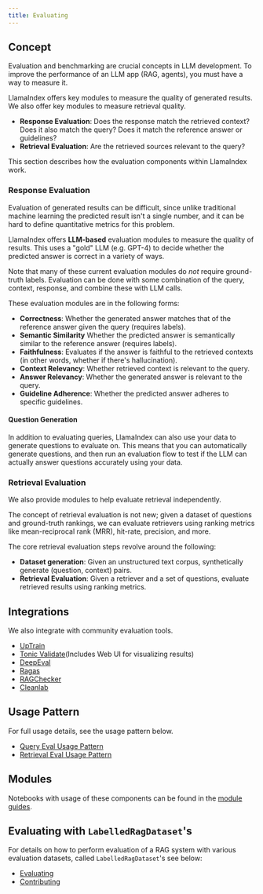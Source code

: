 ```yaml
---
title: Evaluating
---
```


## Concept

Evaluation and benchmarking are crucial concepts in LLM development. To improve the performance of an LLM app (RAG, agents), you must have a way to measure it.

LlamaIndex offers key modules to measure the quality of generated results. We also offer key modules to measure retrieval quality.

- **Response Evaluation**: Does the response match the retrieved context? Does it also match the query? Does it match the reference answer or guidelines?
- **Retrieval Evaluation**: Are the retrieved sources relevant to the query?

This section describes how the evaluation components within LlamaIndex work.

### Response Evaluation

Evaluation of generated results can be difficult, since unlike traditional machine learning the predicted result isn't a single number, and it can be hard to define quantitative metrics for this problem.

LlamaIndex offers **LLM-based** evaluation modules to measure the quality of results. This uses a "gold" LLM (e.g. GPT-4) to decide whether the predicted answer is correct in a variety of ways.

Note that many of these current evaluation modules
do _not_ require ground-truth labels. Evaluation can be done with some combination of the query, context, response,
and combine these with LLM calls.

These evaluation modules are in the following forms:

- **Correctness**: Whether the generated answer matches that of the reference answer given the query (requires labels).
- **Semantic Similarity** Whether the predicted answer is semantically similar to the reference answer (requires labels).
- **Faithfulness**: Evaluates if the answer is faithful to the retrieved contexts (in other words, whether if there's hallucination).
- **Context Relevancy**: Whether retrieved context is relevant to the query.
- **Answer Relevancy**: Whether the generated answer is relevant to the query.
- **Guideline Adherence**: Whether the predicted answer adheres to specific guidelines.

#### Question Generation

In addition to evaluating queries, LlamaIndex can also use your data to generate questions to evaluate on. This means that you can automatically generate questions, and then run an evaluation flow to test if the LLM can actually answer questions accurately using your data.

### Retrieval Evaluation

We also provide modules to help evaluate retrieval independently.

The concept of retrieval evaluation is not new; given a dataset of questions and ground-truth rankings, we can evaluate retrievers using ranking metrics like mean-reciprocal rank (MRR), hit-rate, precision, and more.

The core retrieval evaluation steps revolve around the following:

- **Dataset generation**: Given an unstructured text corpus, synthetically generate (question, context) pairs.
- **Retrieval Evaluation**: Given a retriever and a set of questions, evaluate retrieved results using ranking metrics.

## Integrations

We also integrate with community evaluation tools.

- [UpTrain](https://github.com/uptrain-ai/uptrain)
- [Tonic Validate](/python/framework/community/integrations/tonicvalidate)(Includes Web UI for visualizing results)
- [DeepEval](https://github.com/confident-ai/deepeval)
- [Ragas](https://github.com/explodinggradients/ragas/blob/main/docs/howtos/integrations/llamaindex.ipynb)
- [RAGChecker](https://github.com/amazon-science/RAGChecker)
- [Cleanlab](/python/examples/evaluation/cleanlab)

## Usage Pattern

For full usage details, see the usage pattern below.

- [Query Eval Usage Pattern](/python/framework/module_guides/evaluating/usage_pattern)
- [Retrieval Eval Usage Pattern](/python/framework/module_guides/evaluating/usage_pattern_retrieval)

## Modules

Notebooks with usage of these components can be found in the [module guides](/python/framework/module_guides/evaluating/modules).

## Evaluating with `LabelledRagDataset`'s

For details on how to perform evaluation of a RAG system with various evaluation
datasets, called `LabelledRagDataset`'s see below:

- [Evaluating](/python/framework/module_guides/evaluating/evaluating_with_llamadatasets)
- [Contributing](/python/framework/module_guides/evaluating/contributing_llamadatasets)
